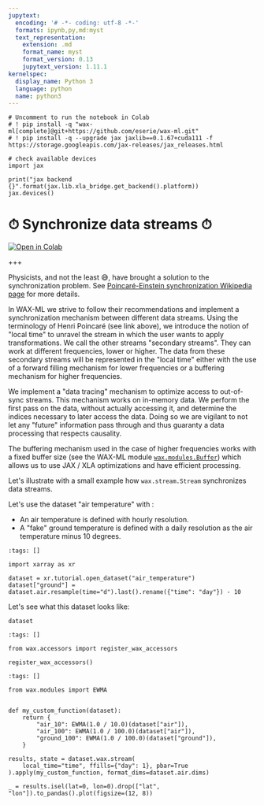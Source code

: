 ```yaml
---
jupytext:
  encoding: '# -*- coding: utf-8 -*-'
  formats: ipynb,py,md:myst
  text_representation:
    extension: .md
    format_name: myst
    format_version: 0.13
    jupytext_version: 1.11.1
kernelspec:
  display_name: Python 3
  language: python
  name: python3
---
```


```{code-cell} ipython3
# Uncomment to run the notebook in Colab
# ! pip install -q "wax-ml[complete]@git+https://github.com/eserie/wax-ml.git"
# ! pip install -q --upgrade jax jaxlib==0.1.67+cuda111 -f https://storage.googleapis.com/jax-releases/jax_releases.html
```

```{code-cell} ipython3
# check available devices
import jax
```

```{code-cell} ipython3
print("jax backend {}".format(jax.lib.xla_bridge.get_backend().platform))
jax.devices()
```

# ⏱ Synchronize data streams ⏱

[![Open in Colab](https://colab.research.google.com/assets/colab-badge.svg)](https://colab.research.google.com/github/eserie/wax-ml/blob/main/docs/notebooks/02_Synchronize_data_streams.ipynb)

+++

Physicists, and not the least 😅, have brought a solution to the synchronization
problem.  See [Poincaré-Einstein synchronization Wikipedia
page](https://en.wikipedia.org/wiki/Einstein_synchronisation) for more details.

In WAX-ML we strive to follow their recommendations and implement a synchronization
mechanism between different data streams. Using the terminology of Henri Poincaré (see
link above), we introduce the notion of "local time" to unravel the stream in which
the user wants to apply transformations. We call the other streams "secondary streams".
They can work at different frequencies, lower or higher.  The data from these secondary
streams will be represented in the "local time" either with the use of a
forward filling mechanism for lower frequencies or a buffering mechanism
for higher frequencies.

We implement a "data tracing" mechanism to optimize access to out-of-sync streams.
This mechanism works on in-memory data.  We perform the first pass on the data,
without actually accessing it, and determine the indices necessary to
later access the data. Doing so we are vigilant to not let any "future"
information pass through and thus guaranty a data processing that respects causality.

The buffering mechanism used in the case of higher frequencies works with a fixed
buffer size (see the WAX-ML module
[`wax.modules.Buffer`](https://wax-ml.readthedocs.io/en/latest/_autosummary/wax.modules.buffer.html#module-wax.modules.buffer))
which allows us to use JAX / XLA optimizations and have efficient processing.

Let's illustrate with a small example how `wax.stream.Stream` synchronizes data streams.

Let's use the dataset "air temperature" with :
- An air temperature is defined with hourly resolution.
- A "fake" ground temperature is defined with a daily resolution as the air temperature minus 10 degrees.

```{code-cell} ipython3
:tags: []

import xarray as xr

dataset = xr.tutorial.open_dataset("air_temperature")
dataset["ground"] = dataset.air.resample(time="d").last().rename({"time": "day"}) - 10
```

Let's see what this dataset looks like:

```{code-cell} ipython3
dataset
```

```{code-cell} ipython3
:tags: []

from wax.accessors import register_wax_accessors

register_wax_accessors()
```

```{code-cell} ipython3
:tags: []

from wax.modules import EWMA


def my_custom_function(dataset):
    return {
        "air_10": EWMA(1.0 / 10.0)(dataset["air"]),
        "air_100": EWMA(1.0 / 100.0)(dataset["air"]),
        "ground_100": EWMA(1.0 / 100.0)(dataset["ground"]),
    }
```

```{code-cell} ipython3
results, state = dataset.wax.stream(
    local_time="time", ffills={"day": 1}, pbar=True
).apply(my_custom_function, format_dims=dataset.air.dims)
```

```{code-cell} ipython3
_ = results.isel(lat=0, lon=0).drop(["lat", "lon"]).to_pandas().plot(figsize=(12, 8))
```
